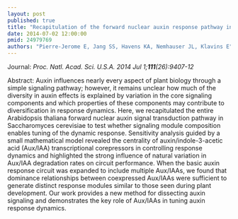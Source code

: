 ```yaml
---
layout: post
published: true
title: "Recapitulation of the forward nuclear auxin response pathway in yeast."
date: 2014-07-02 12:00:00
pmid: 24979769
authors: "Pierre-Jerome E, Jang SS, Havens KA, Nemhauser JL, Klavins E"
---
```


Journal: *Proc. Natl. Acad. Sci. U.S.A. 2014 Jul 1;**111**(26):9407-12*

Abstract: Auxin influences nearly every aspect of plant biology through a simple signaling pathway; however, it remains unclear how much of the diversity in auxin effects is explained by variation in the core signaling components and which properties of these components may contribute to diversification in response dynamics. Here, we recapitulated the entire Arabidopsis thaliana forward nuclear auxin signal transduction pathway in Saccharomyces cerevisiae to test whether signaling module composition enables tuning of the dynamic response. Sensitivity analysis guided by a small mathematical model revealed the centrality of auxin/indole-3-acetic acid (Aux/IAA) transcriptional corepressors in controlling response dynamics and highlighted the strong influence of natural variation in Aux/IAA degradation rates on circuit performance. When the basic auxin response circuit was expanded to include multiple Aux/IAAs, we found that dominance relationships between coexpressed Aux/IAAs were sufficient to generate distinct response modules similar to those seen during plant development. Our work provides a new method for dissecting auxin signaling and demonstrates the key role of Aux/IAAs in tuning auxin response dynamics.

